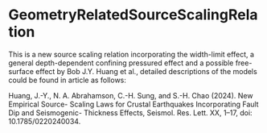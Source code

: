 # GeometryRelatedSourceScalingRelation
This is a new source scaling relation incorporating the width-limit effect, a general depth-dependent confining pressured effect and a possible free-surface effect by Bob J.Y. Huang et al., detailed descriptions of the models could be found in article as follows:

Huang, J.-Y., N. A. Abrahamson, C.-H. Sung, and S.-H. Chao (2024). New Empirical Source- Scaling Laws for Crustal Earthquakes Incorporating Fault Dip and Seismogenic- Thickness Effects, Seismol. Res. Lett. XX, 1–17, doi: 10.1785/0220240034.

